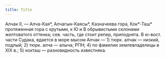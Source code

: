 ```yaml
---
title: Title
---
```


Алчак II, — Алча-Кая*, Алчагын-Каясы*, Казначеева гора, Кок*-Таш* протяженная
гора с крутыми, к Ю и В обрывистыми склонами желтоватого оттенка; сев. часть,
где стоит репер, приподнята. В ю-вост. части Судака, вдается в море мысом Алчак
— 1) тюрк. алчак — низкий, подлый; 2) тюрк. алча — алыча; РПН; 4) по фамилии
землевладелицы в ХIХ в.; 5) кокташ — разновидность известняка.
